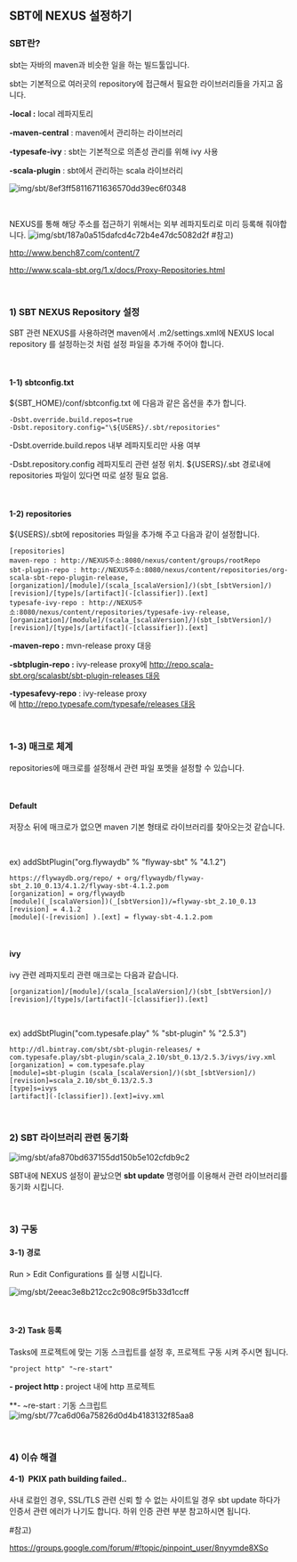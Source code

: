 ## SBT에 NEXUS 설정하기


### SBT란?
sbt는 자바의 maven과 비슷한 일을 하는 빌드툴입니다.

sbt는 기본적으로 여러곳의 repository에 접근해서 필요한 라이브러리들을 가지고 옵니다.

**-local :** local 레파지토리

**-maven-central** : maven에서 관리하는 라이브러리

**-typesafe-ivy** : sbt는 기본적으로 의존성 관리를 위해 ivy 사용

**-scala-plugin** : sbt에서 관리하는 scala 라이브러리

![img/sbt/8ef3ff58116711636570dd39ec6f0348](img/sbt/736dbbe70ecd6cab0731beea95ad414a.tmp)

</br>

NEXUS를 통해 해당 주소를 접근하기 위해서는 외부 레파지토리로 미리 등록해 줘야합니다.
![img/sbt/187a0a515dafcd4c72b4e47dc5082d2f](img/sbt/6c777d7e9b830b1155d1ef107da8d24c.tmp)
#참고)

<http://www.bench87.com/content/7>

<http://www.scala-sbt.org/1.x/docs/Proxy-Repositories.html>

</br>

### 1) SBT NEXUS Repository 설정
SBT 관련 NEXUS를 사용하려면 maven에서 .m2/settings.xml에 NEXUS local repository 를 설정하는것 처럼 설정 파일을 추가해 주어야 합니다.

</br>

#### 1-1) sbtconfig.txt


\${SBT_HOME}/conf/sbtconfig.txt 에 다음과 같은 옵션을 추가 합니다.
``` config
-Dsbt.override.build.repos=true
-Dsbt.repository.config="\${USERS}/.sbt/repositories"
``` 

\-Dsbt.override.build.repos 내부 레파지토리만 사용 여부

\-Dsbt.repository.config 레파지토리 관련 설정 위치. \${USERS}/.sbt 경로내에 repositories 파일이 있다면 따로 설정 필요 없음.

</br>

#### 1-2) repositories
\${USERS}/.sbt에 repositories 파일을 추가해 주고 다음과 같이 설정합니다.

``` config
[repositories]
maven-repo : http://NEXUS주소:8080/nexus/content/groups/rootRepo
sbt-plugin-repo : http://NEXUS주소:8080/nexus/content/repositories/org-scala-sbt-repo-plugin-release, [organization]/[module]/(scala_[scalaVersion]/)(sbt_[sbtVersion]/)[revision]/[type]s/[artifact](-[classifier]).[ext]
typesafe-ivy-repo : http://NEXUS주소:8080/nexus/content/repositories/typesafe-ivy-release, [organization]/[module]/(scala_[scalaVersion]/)(sbt_[sbtVersion]/)[revision]/[type]s/[artifact](-[classifier]).[ext]
```

**-maven-repo :** mvn-release proxy 대응

**-sbtplugin-repo :** ivy-release proxy에 http://repo.scala-sbt.org/scalasbt/sbt-plugin-releases 대응

**-typesafevy-repo** : ivy-release proxy에 http://repo.typesafe.com/typesafe/releases 대응

</br>

### 1-3) 매크로 체계
repositories에 매크로를 설정해서 관련 파일 포멧을 설정할 수 있습니다.

</br>

#### Default
저장소 뒤에 매크로가 없으면 maven 기본 형태로 라이브러리를 찾아오는것 같습니다.

</br>

ex) addSbtPlugin("org.flywaydb" % "flyway-sbt" % "4.1.2")
``` config
https://flywaydb.org/repo/ + org/flywaydb/flyway-sbt_2.10_0.13/4.1.2/flyway-sbt-4.1.2.pom
[organization] = org/flywaydb
[module](_[scalaVersion])(_[sbtVersion])/=flyway-sbt_2.10_0.13
[revision] = 4.1.2
[module](-[revision] ).[ext] = flyway-sbt-4.1.2.pom
``` 

</br>

#### ivy
ivy 관련 레파지토리 관련 매크로는 다음과 같습니다.
``` config
[organization]/[module]/(scala_[scalaVersion]/)(sbt_[sbtVersion]/)[revision]/[type]s/[artifact](-[classifier]).[ext]
``` 

</br>

ex) addSbtPlugin("com.typesafe.play" % "sbt-plugin" % "2.5.3")  
``` config
http://dl.bintray.com/sbt/sbt-plugin-releases/ + com.typesafe.play/sbt-plugin/scala_2.10/sbt_0.13/2.5.3/ivys/ivy.xml
[organization] = com.typesafe.play
[module]=sbt-plugin (scala_[scalaVersion]/)(sbt_[sbtVersion]/)[revision]=scala_2.10/sbt_0.13/2.5.3
[type]s=ivys
[artifact](-[classifier]).[ext]=ivy.xml
``` 

</br>

### 2) SBT 라이브러리 관련 동기화
![img/sbt/afa870bd637155dd150b5e102cfdb9c2](img/sbt/9f52d42df65bacea75e50195bee48574.tmp)

SBT내에 NEXUS 설정이 끝났으면 **sbt update** 명령어를 이용해서 관련 라이브러리를 동기화 시킵니다.

</br>

### 3) 구동
#### 3-1) 경로
Run \> Edit Configurations 를 실행 시킵니다.

![img/sbt/2eeac3e8b212cc2c908c9f5b33d1ccff](img/sbt/e9ee2d3242b496f9944eb2ff1c398c26.tmp)

</br>

#### 3-2) Task 등록
Tasks에 프로젝트에 맞는 기동 스크립트를 설정 후, 프로젝트 구동 시켜 주시면 됩니다.
``` config
"project http" "~re-start" 
``` 

**- project http :** project 내에 http 프로젝트

**- \~re-start : 기동 스크립트
![img/sbt/77ca6d06a75826d0d4b4183132f85aa8](img/sbt/3d34cee3277b1415d58c35c26de04a1c.tmp)

</br>

### 4) 이슈 해결
#### 4-1)  PKIX path building failed..

사내 로컬인 경우, SSL/TLS 관련 신뢰 할 수 없는 사이트일 경우 sbt update 하다가 인증서 관련 에러가 나기도 합니다.
하위 인증 관련 부분 참고하시면 됩니다.

\#참고)

<https://groups.google.com/forum/#!topic/pinpoint_user/8nyymde8XSo>

